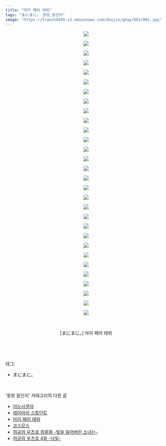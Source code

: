 ```yaml
---
title: "마이 페어 테위"
tags: "まにまに。 동방_동인지"
image: "https://franch4569.s3.amazonaws.com/doujin/ghap/662/001.jpg"
---
```

<div class="article">
<p style="text-align: center; clear: none; float: none;"><img src="{{ site.imgserver2 }}/ghap/662/001.jpg"/></p>
<p style="text-align: center; clear: none; float: none;"><img src="{{ site.imgserver2 }}/ghap/662/002.jpg"/></p>
<p style="text-align: center; clear: none; float: none;"><img src="{{ site.imgserver2 }}/ghap/662/003.jpg"/></p>
<p style="text-align: center; clear: none; float: none;"><img src="{{ site.imgserver2 }}/ghap/662/004.jpg"/></p>
<p style="text-align: center; clear: none; float: none;"><img src="{{ site.imgserver2 }}/ghap/662/005.jpg"/></p>
<p style="text-align: center; clear: none; float: none;"><img src="{{ site.imgserver2 }}/ghap/662/006.jpg"/></p>
<p style="text-align: center; clear: none; float: none;"><img src="{{ site.imgserver2 }}/ghap/662/007.jpg"/></p>
<p style="text-align: center; clear: none; float: none;"><img src="{{ site.imgserver2 }}/ghap/662/008.jpg"/></p>
<p style="text-align: center; clear: none; float: none;"><img src="{{ site.imgserver2 }}/ghap/662/009.jpg"/></p>
<p style="text-align: center; clear: none; float: none;"><img src="{{ site.imgserver2 }}/ghap/662/010.jpg"/></p>
<p style="text-align: center; clear: none; float: none;"><img src="{{ site.imgserver2 }}/ghap/662/011.jpg"/></p>
<p style="text-align: center; clear: none; float: none;"><img src="{{ site.imgserver2 }}/ghap/662/012.jpg"/></p>
<p style="text-align: center; clear: none; float: none;"><img src="{{ site.imgserver2 }}/ghap/662/013.jpg"/></p>
<p style="text-align: center; clear: none; float: none;"><img src="{{ site.imgserver2 }}/ghap/662/014.jpg"/></p>
<p style="text-align: center; clear: none; float: none;"><img src="{{ site.imgserver2 }}/ghap/662/015.jpg"/></p>
<p style="text-align: center; clear: none; float: none;"><img src="{{ site.imgserver2 }}/ghap/662/016.jpg"/></p>
<p style="text-align: center; clear: none; float: none;"><img src="{{ site.imgserver2 }}/ghap/662/017.jpg"/></p>
<p style="text-align: center; clear: none; float: none;"><img src="{{ site.imgserver2 }}/ghap/662/018.jpg"/></p>
<p style="text-align: center; clear: none; float: none;"><img src="{{ site.imgserver2 }}/ghap/662/019.jpg"/></p>
<p style="text-align: center; clear: none; float: none;"><img src="{{ site.imgserver2 }}/ghap/662/020.jpg"/></p>
<p style="text-align: center; clear: none; float: none;"><img src="{{ site.imgserver2 }}/ghap/662/021.jpg"/></p>
<p style="text-align: center; clear: none; float: none;"><img src="{{ site.imgserver2 }}/ghap/662/022.jpg"/></p>
<p style="text-align: center; clear: none; float: none;"><img src="{{ site.imgserver2 }}/ghap/662/023.jpg"/></p>
<p style="text-align: center; clear: none; float: none;"><img src="{{ site.imgserver2 }}/ghap/662/024.jpg"/></p>
<p style="text-align: center; clear: none; float: none;"><img src="{{ site.imgserver2 }}/ghap/662/025.jpg"/></p>
<p style="text-align: center; clear: none; float: none;"><img src="{{ site.imgserver2 }}/ghap/662/026.jpg"/></p>
<p style="text-align: center; clear: none; float: none;"><img src="{{ site.imgserver2 }}/ghap/662/027.jpg"/></p>
<p style="text-align: center; clear: none; float: none;"><img src="{{ site.imgserver2 }}/ghap/662/028.jpg"/></p>
<p style="text-align: center; clear: none; float: none;"><img src="{{ site.imgserver2 }}/ghap/662/029.jpg"/></p>
<p style="text-align: center; clear: none; float: none;"><img src="{{ site.imgserver2 }}/ghap/662/030.jpg"/></p>
<p style="text-align: center; clear: none; float: none;"><br/></p>
<p style="text-align: center; clear: none; float: none;">[まにまに。] 마이 페어 테위</p>
<p><br/></p>
</div><br/>
<div class="tagTrail">
<p>태그: </p>
<ul>
<li>まにまに。</li>
</ul>
</div><br/>
<div class="another">
<p>'동방 동인지' 카테고리의 다른 글</p>
<ul>
<li><a href="/ghap_664">이누사쿠야</a></li>
<li><a href="/ghap_663">레이마리 스튜던트</a></li>
<li><a href="/ghap_662">마이 페어 테위</a></li>
<li><a href="/ghap_661">코스모스</a></li>
<li><a href="/ghap_660">허공의 우츠호 최종화 -빛을 잃어버린 소녀는-</a></li>
<li><a href="/ghap_659">허공의 우츠호 4화 -낙일-</a></li>
</ul>
</div><br/>
<div class="cb_module cb_fluid">
<div class="cb_wrt cb_profile">
</div><!-- commentList close -->
</div><br/>
